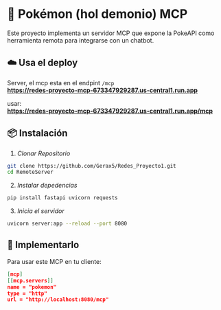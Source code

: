 # 🐁 Pokémon (hol demonio) MCP

Este proyecto implementa un servidor MCP que expone la PokeAPI como herramienta remota para integrarse con un chatbot.

## ☁️ Usa el deploy

Server, el mcp esta en el endpint `/mcp`  
**https://redes-proyecto-mcp-673347929287.us-central1.run.app**

usar:  
**https://redes-proyecto-mcp-673347929287.us-central1.run.app/mcp**

## 📦 Instalación

1. _Clonar Repositorio_

```bash
git clone https://github.com/Gerax5/Redes_Proyecto1.git
cd RemoteServer
```

2. _Instalar depedencias_

```bash
pip install fastapi uvicorn requests
```

3. _Inicia el servidor_

```bash
uvicorn server:app --reload --port 8080
```

## 🧐 Implementarlo

Para usar este MCP en tu cliente:

```json
[mcp]
[[mcp.servers]]
name = "pokemon"
type = "http"
url = "http://localhost:8080/mcp"
```
